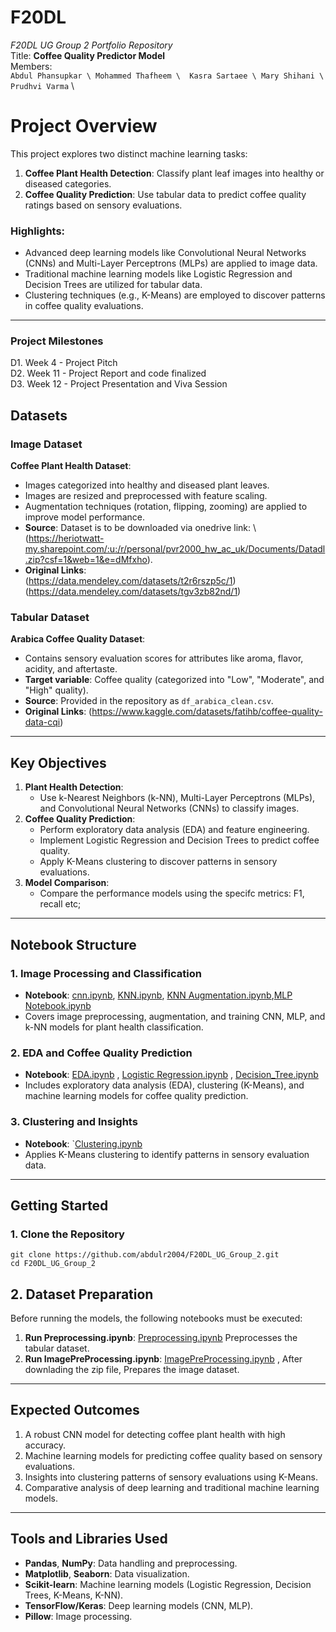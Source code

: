 # F20DL
_F20DL UG Group 2 Portfolio Repository_ \
Title: **Coffee Quality Predictor Model** \
Members: \
` Abdul Phansupkar \
Mohammed Thafheem \ 
Kasra Sartaee \
Mary Shihani \
Prudhvi Varma ` \


# Project Overview
This project explores two distinct machine learning tasks:
1. **Coffee Plant Health Detection**: Classify plant leaf images into healthy or diseased categories.
2. **Coffee Quality Prediction**: Use tabular data to predict coffee quality ratings based on sensory evaluations.

### Highlights:
- Advanced deep learning models like Convolutional Neural Networks (CNNs) and Multi-Layer Perceptrons (MLPs) are applied to image data.
- Traditional machine learning models like Logistic Regression and Decision Trees are utilized for tabular data.
- Clustering techniques (e.g., K-Means) are employed to discover patterns in coffee quality evaluations.

---
### Project Milestones
D1. Week 4 - Project Pitch \
D2. Week 11 - Project Report and code finalized \
D3. Week 12 - Project Presentation and Viva Session

## Datasets

### Image Dataset
**Coffee Plant Health Dataset**:
- Images categorized into healthy and diseased plant leaves.
- Images are resized and preprocessed with feature scaling.
- Augmentation techniques (rotation, flipping, zooming) are applied to improve model performance.
- **Source**: Dataset is to be downloaded via onedrive link: \ (https://heriotwatt-my.sharepoint.com/:u:/r/personal/pvr2000_hw_ac_uk/Documents/Datadl.zip?csf=1&web=1&e=dMfxho).
- **Original Links**: \
(https://data.mendeley.com/datasets/t2r6rszp5c/1) \
(https://data.mendeley.com/datasets/tgv3zb82nd/1) 

### Tabular Dataset
**Arabica Coffee Quality Dataset**:
- Contains sensory evaluation scores for attributes like aroma, flavor, acidity, and aftertaste.
- **Target variable**: Coffee quality (categorized into "Low", "Moderate", and "High" quality).
- **Source**: Provided in the repository as `df_arabica_clean.csv`.
- **Original Links**: 
(https://www.kaggle.com/datasets/fatihb/coffee-quality-data-cqi)
---

## Key Objectives

1. **Plant Health Detection**:
   - Use k-Nearest Neighbors (k-NN), Multi-Layer Perceptrons (MLPs), and Convolutional Neural Networks (CNNs) to classify images.
2. **Coffee Quality Prediction**:
   - Perform exploratory data analysis (EDA) and feature engineering.
   - Implement Logistic Regression and Decision Trees to predict coffee quality.
   - Apply K-Means clustering to discover patterns in sensory evaluations.
3. **Model Comparison**:
   - Compare the performance models using the specifc metrics: F1, recall etc;

---

## Notebook Structure

### 1. Image Processing and Classification
- **Notebook**: [cnn.ipynb](https://github.com/abdulr2004/F20DL_UG_Group_2/blob/main/notebooks/cnn.ipynb), [KNN.ipynb](https://github.com/abdulr2004/F20DL_UG_Group_2/blob/main/notebooks/KNN.ipynb),   [KNN Augmentation.ipynb](https://github.com/abdulr2004/F20DL_UG_Group_2/blob/main/notebooks/KNN_Augmentation.ipynb),[MLP Notebook.ipynb](https://github.com/abdulr2004/F20DL_UG_Group_2/blob/main/notebooks/MLP%20Notebook.ipynb)  
- Covers image preprocessing, augmentation, and training CNN, MLP, and k-NN models for plant health classification.









### 2. EDA and Coffee Quality Prediction
- **Notebook**: [EDA.ipynb](https://github.com/abdulr2004/F20DL_UG_Group_2/blob/main/notebooks/EDA.ipynb)
, [Logistic Regression.ipynb](https://github.com/abdulr2004/F20DL_UG_Group_2/blob/main/notebooks/Logistic%20Regression.ipynb)  , [Decision_Tree.ipynb](https://github.com/abdulr2004/F20DL_UG_Group_2/blob/main/notebooks/Decision_Tree.ipynb)  
- Includes exploratory data analysis (EDA), clustering (K-Means), and machine learning models for coffee quality prediction.

### 3. Clustering and Insights
- **Notebook**: `[Clustering.ipynb](https://github.com/abdulr2004/F20DL_UG_Group_2/blob/main/notebooks/Clustering.ipynb)  
- Applies K-Means clustering to identify patterns in sensory evaluation data.

---

## Getting Started

### 1. Clone the Repository
```
git clone https://github.com/abdulr2004/F20DL_UG_Group_2.git
cd F20DL_UG_Group_2
```



## 2. Dataset Preparation
Before running the models, the following notebooks must be executed:

1. **Run Preprocessing.ipynb**: [Preprocessing.ipynb](https://github.com/abdulr2004/F20DL_UG_Group_2/blob/main/notebooks/Preprocessing.ipynb) Preprocesses the tabular dataset.
2. **Run ImagePreProcessing.ipynb**: [ImagePreProcessing.ipynb](https://github.com/abdulr2004/F20DL_UG_Group_2/blob/main/notebooks/ImagePreProcessing.ipynb) , After downlading the zip file, Prepares the image dataset.

---

## Expected Outcomes

1. A robust CNN model for detecting coffee plant health with high accuracy.
2. Machine learning models for predicting coffee quality based on sensory evaluations.
3. Insights into clustering patterns of sensory evaluations using K-Means.
4. Comparative analysis of deep learning and traditional machine learning models.

---

## Tools and Libraries Used

- **Pandas**, **NumPy**: Data handling and preprocessing.
- **Matplotlib**, **Seaborn**: Data visualization.
- **Scikit-learn**: Machine learning models (Logistic Regression, Decision Trees, K-Means, K-NN).
- **TensorFlow/Keras**: Deep learning models (CNN, MLP).
- **Pillow**: Image processing.
